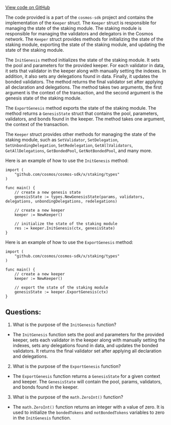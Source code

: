 [View code on GitHub](https://github.com/cosmos/cosmos-sdk.git/x/staking/keeper/genesis.go)

The code provided is a part of the `cosmos-sdk` project and contains the implementation of the `Keeper` struct. The `Keeper` struct is responsible for managing the state of the staking module. The staking module is responsible for managing the validators and delegators in the Cosmos network. The `Keeper` struct provides methods for initializing the state of the staking module, exporting the state of the staking module, and updating the state of the staking module.

The `InitGenesis` method initializes the state of the staking module. It sets the pool and parameters for the provided keeper. For each validator in data, it sets that validator in the keeper along with manually setting the indexes. In addition, it also sets any delegations found in data. Finally, it updates the bonded validators. The method returns the final validator set after applying all declaration and delegations. The method takes two arguments, the first argument is the context of the transaction, and the second argument is the genesis state of the staking module.

The `ExportGenesis` method exports the state of the staking module. The method returns a `GenesisState` struct that contains the pool, parameters, validators, and bonds found in the keeper. The method takes one argument, the context of the transaction.

The `Keeper` struct provides other methods for managing the state of the staking module, such as `SetValidator`, `SetDelegation`, `SetUnbondingDelegation`, `SetRedelegation`, `GetAllValidators`, `GetAllDelegations`, `GetBondedPool`, `GetNotBondedPool`, and many more.

Here is an example of how to use the `InitGenesis` method:

```
import (
    "github.com/cosmos/cosmos-sdk/x/staking/types"
)

func main() {
    // create a new genesis state
    genesisState := types.NewGenesisState(params, validators, delegations, unbondingDelegations, redelegations)

    // create a new keeper
    keeper := NewKeeper()

    // initialize the state of the staking module
    res := keeper.InitGenesis(ctx, genesisState)
}
```

Here is an example of how to use the `ExportGenesis` method:

```
import (
    "github.com/cosmos/cosmos-sdk/x/staking/types"
)

func main() {
    // create a new keeper
    keeper := NewKeeper()

    // export the state of the staking module
    genesisState := keeper.ExportGenesis(ctx)
}
```
## Questions: 
 1. What is the purpose of the `InitGenesis` function?
- The `InitGenesis` function sets the pool and parameters for the provided keeper, sets each validator in the keeper along with manually setting the indexes, sets any delegations found in data, and updates the bonded validators. It returns the final validator set after applying all declaration and delegations.

2. What is the purpose of the `ExportGenesis` function?
- The `ExportGenesis` function returns a `GenesisState` for a given context and keeper. The `GenesisState` will contain the pool, params, validators, and bonds found in the keeper.

3. What is the purpose of the `math.ZeroInt()` function?
- The `math.ZeroInt()` function returns an integer with a value of zero. It is used to initialize the `bondedTokens` and `notBondedTokens` variables to zero in the `InitGenesis` function.